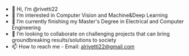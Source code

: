 - 👋 Hi, I’m @rivetti22
- 👀 I’m interested in Computer Vision and Machine&Deep Learning
- 🌱 I’m currently finishing my Master's Degree in Electrical and Computer Engineering
- 💞️ I’m looking to collaborate on challenging projects that can bring groundbreaking results/solutions to society
- 📫 How to reach me - Email: alrivetti22@gmail.com

<!---
rivetti22/rivetti22 is a ✨ special ✨ repository because its `README.md` (this file) appears on your GitHub profile.
You can click the Preview link to take a look at your changes.
--->
